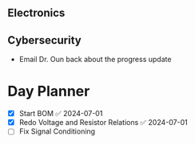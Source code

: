 ## Electronics

## Cybersecurity
- Email Dr. Oun back about the progress update

# Day Planner
- [x] Start BOM ✅ 2024-07-01
- [x] Redo Voltage and Resistor Relations ✅ 2024-07-01
- [ ] Fix Signal Conditioning